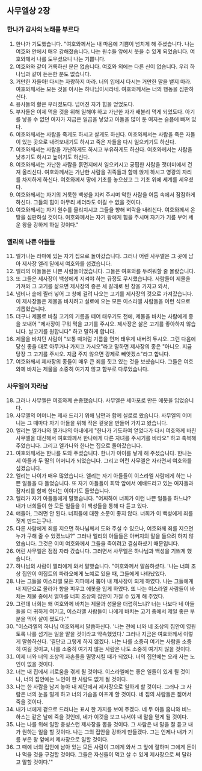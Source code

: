 ## 사무엘상 2장

### 한나가 감사의 노래를 부르다
1. 한나가 기도했습니다. "여호와께서는 내 마음에 기쁨이 넘치게 해 주셨습니다. 나는 여호와 안에서 매우 강해졌습니다. 나는 원수들 앞에서 웃을 수 있게 되었습니다. 여호와께서 나를 도우셨으니 나는 기쁩니다.
2. 여호와와 같이 거룩하신 분은 없습니다. 여호와 외에는 다른 신이 없습니다. 우리 하나님과 같이 든든한 분도 없습니다.
3. 거만한 자들아! 다시는 자랑하지 마라. 너의 입에서 다시는 거만한 말을 뱉지 마라. 여호와께서는 모든 것을 아시는 하나님이시라네. 여호와께서는 너의 행동을 심판하신다.
4. 용사들의 활은 부러졌도다. 넘어진 자가 힘을 얻었도다.
5. 부자들은 이제 먹을 것을 위해 일해야 하고 가난한 자가 배불리 먹게 되었도다. 아기를 낳을 수 없던 여자가 지금은 일곱을 낳았고 아들을 많이 둔 여자는 슬픔에 빠져 있다.
6. 여호와께서는 사람을 죽게도 하시고 살게도 하신다. 여호와께서는 사람을 죽은 자들이 있는 곳으로 내려보내기도 하시고 죽은 자들을 다시 일으키기도 하신다.
7. 여호와께서는 사람을 가난하게도 하시고 부유하게도 하신다. 여호와께서는 사람을 낮추기도 하시고 높이기도 하신다.
8. 여호와께서는 가난한 사람을 흙먼지에서 일으키시고 궁핍한 사람을 잿더미에서 건져 올리신다. 여호와께서는 가난한 사람을 귀족들과 함께 앉게 하시고 영광의 자리를 차지하게 하신다. 여호와께서 땅에 기초를 놓으셨고 그 기초 위에 세계를 세우셨다.
9. 여호와께서는 자기의 거룩한 백성을 지켜 주시며 악한 사람을 어둠 속에서 잠잠하게 하신다. 그들의 힘이 아무리 세더라도 이길 수 없을 것이다.
10. 여호와께서는 자기 원수를 물리치시고 그들을 향해 벼락을 내리신다. 여호와께서 온 땅을 심판하실 것이다. 여호와께서는 자기 왕에게 힘을 주시며 자기가 기름 부어 세운 왕을 강하게 하실 것이다."
### 엘리의 나쁜 아들들
11. 엘가나는 라마에 있는 자기 집으로 돌아갔습니다. 그러나 어린 사무엘은 그 곳에 남아 제사장 엘리 밑에서 여호와를 섬겼습니다.
12. 엘리의 아들들은 나쁜 사람들이었습니다. 그들은 여호와를 두려워할 줄 몰랐습니다.
13. 또 그들은 제사장이 백성에게 지켜야 하는 규정도 무시했습니다. 사람들이 제물을 가져와 그 고기를 삶으면 제사장의 종은 세 갈래로 된 창을 가지고 와서,
14. 냄비나 솥에 찔러 넣어 그 창에 걸려 나오는 고기를 제사장의 것으로 가져갔습니다. 이 제사장들은 제물을 바치려고 실로에 오는 모든 이스라엘 사람들을 이런 식으로 괴롭혔습니다.
15. 더구나 제물로 바칠 고기의 기름을 떼어 태우기도 전에, 제물을 바치는 사람에게 종을 보내어 "제사장이 구워 먹을 고기를 주시오. 제사장은 삶은 고기를 좋아하지 않습니다. 날고기를 원합니다" 하고 말하게 합니다.
16. 제물을 바치던 사람이 "보통 때처럼 기름을 먼저 태우게 내버려 두시오. 그런 다음에 당신 좋을 대로 아무거나 가지고 가시오"라고 말하면 제사장의 종은 "아니오. 지금 당장 그 고기를 주시오. 지금 주지 않으면 강제로 빼앗겠소"라고 합니다.
17. 여호와께서 제사장의 종들이 매우 큰 죄를 짓고 있는 것을 보셨습니다. 그들은 여호와께 바치는 제물을 소중히 여기지 않고 함부로 다루었습니다.
### 사무엘이 자라남
18. 그러나 사무엘은 여호와께 순종했습니다. 사무엘은 세마포로 만든 에봇을 입었습니다.
19. 사무엘의 어머니는 제사 드리기 위해 남편과 함께 실로로 왔습니다. 사무엘의 어머니는 그 때마다 자기 아들을 위해 작은 겉옷을 만들어 가지고 왔습니다.
20. 엘리는 엘가나와 엘가나의 아내에게 "한나가 기도하여 얻었다가 다시 여호와께 바친 사무엘을 대신해서 여호와께서 한나에게 다른 자녀를 주시기를 바라오" 하고 축복해 주었습니다. 그리고 엘가나와 한나는 집으로 돌아갔습니다.
21. 여호와께서는 한나를 도와 주셨습니다. 한나가 아이를 낳게 해 주셨습니다. 한나는 세 아들과 두 딸의 어머니가 되었습니다. 그리고 어린 사무엘은 자라면서 여호와를 섬겼습니다.
22. 엘리는 나이가 매우 많았습니다. 엘리는 자기 아들들이 이스라엘 사람에게 하는 나쁜 일들을 다 들었습니다. 또 자기 아들들이 회막 앞에서 예배드리고 있는 여자들과 잠자리를 함께 한다는 이야기도 들었습니다.
23. 엘리가 자기 아들들에게 말했습니다. "어찌하여 너희가 이런 나쁜 일들을 하느냐? 내가 너희들이 한 모든 일들을 이 백성들을 통해 다 듣고 있다.
24. 얘들아, 그러면 안 된다. 너희들에 대한 소문이 좋지 않다. 너희가 이 백성에게 죄를 짓게 만드는구나.
25. 다른 사람에게 죄를 지으면 하나님께서 도와 주실 수 있으나, 여호와께 죄를 지으면 누가 구해 줄 수 있겠느냐?" 그러나 엘리의 아들들은 아버지의 말을 들으려 하지 않았습니다. 그것은 이미 여호와께서 그들을 죽이려고 결심하셨기 때문입니다.
26. 어린 사무엘은 점점 자라 갔습니다. 그러면서 사무엘은 하나님과 백성을 기쁘게 했습니다.
27. 하나님의 사람이 엘리에게 와서 말했습니다. "여호와께서 말씀하셨다. '나는 너희 조상 집안이 이집트의 파라오에게 노예로 있을 때, 그들에게 나타났었다.
28. 나는 그들을 이스라엘 모든 지파에서 뽑아 내 제사장이 되게 하였다. 나는 그들에게 내 제단으로 올라가 향을 피우고 에봇을 입게 하였다. 또 나는 이스라엘 사람들이 바치는 제물 중에서 얼마를 너희 조상의 집안이 가질 수 있게 해 주었다.
29. 그런데 너희는 왜 여호와께 바치는 제물과 성물을 더럽히느냐? 너는 나보다 네 아들들을 더 귀하게 여기고, 이스라엘 사람들이 나에게 바치는 고기 중에서 제일 좋은 부분을 먹어 살이 쪘도다.'"
30. "이스라엘의 하나님 여호와께서 말씀하신다. '나는 전에 너와 네 조상의 집안이 영원토록 나를 섬기는 일을 맡을 것이라고 약속했었다.' 그러나 지금은 여호와께서 이렇게 말씀하신다. '결단코 그렇게 하지 않겠다. 나는 나를 소중히 여기는 사람을 소중히 여길 것이고, 나를 소중히 여기지 않는 사람은 나도 소중히 여기지 않을 것이다.
31. 이제 너와 너의 조상의 자손들을 멸망시킬 때가 되었다. 너의 집안에는 오래 사는 노인이 없을 것이다.
32. 너는 내 집에서 괴로움을 겪게 될 것이다. 이스라엘에는 좋은 일들이 있게 될 것이나, 너의 집안에는 노인이 한 사람도 없게 될 것이다.
33. 나는 한 사람을 남겨 놓아 내 제단에서 제사장으로 일하게 할 것이다. 그러나 그 사람은 너의 눈을 멀게 하고 너의 가슴을 아프게 할 것이다. 네 집의 사람들은 젊어서 죽을 것이다.
34. 내가 너에게 겉으로 드러나는 표시 한 가지를 보여 주겠다. 네 두 아들 홉니와 비느하스는 같은 날에 죽을 것인데, 네가 이것을 보고 나서야 내 말을 믿게 될 것이다.
35. 나는 나를 위해 일할 충성스런 제사장을 뽑을 것이다. 그 사람은 내 말을 잘 듣고 내가 원하는 일을 할 것이다. 나는 그의 집안을 강하게 만들겠다. 그는 언제나 내가 기름 부은 왕 앞에서 제사장으로 일할 것이다.
36. 그 때에 너의 집안에 남아 있는 모든 사람이 그에게 와서 그 앞에 절하며 그에게 돈이나 먹을 것을 구걸할 것이다. 그들은 자신들이 먹고 살 수 있게 제사장으로 써 달라고 말할 것이다.'"